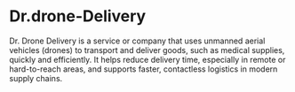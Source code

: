# Dr.drone-Delivery
Dr. Drone Delivery is a service or company that uses unmanned aerial vehicles (drones) to transport and deliver goods, such as medical supplies, quickly and efficiently. It helps reduce delivery time, especially in remote or hard-to-reach areas, and supports faster, contactless logistics in modern supply chains.
